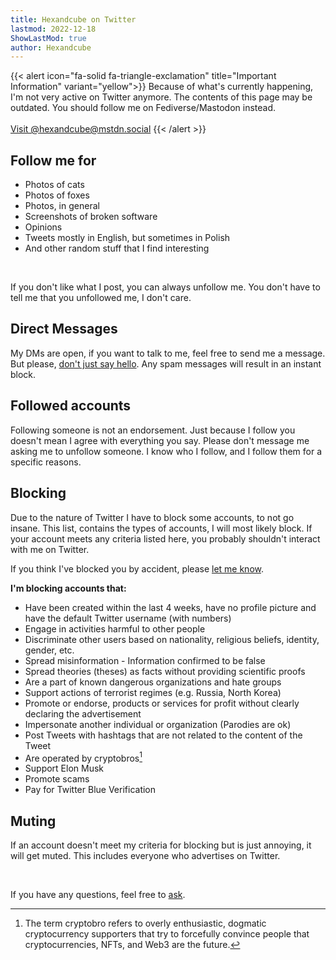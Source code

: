```yaml
---
title: Hexandcube on Twitter
lastmod: 2022-12-18
ShowLastMod: true
author: Hexandcube
--- 
```


{{< alert icon="fa-solid fa-triangle-exclamation" title="Important Information" variant="yellow">}}
    Because of what's currently happening, I'm not very active on Twitter anymore. The contents of this page may be outdated.
    You should follow me on Fediverse/Mastodon instead.
    <br><br>
    <a class="btn" href="https://mstdn.social/@hexandcube"><i class="fa-brands fa-mastodon"></i> Visit @hexandcube@mstdn.social</a>
{{< /alert >}}

## Follow me for

- Photos of cats 
- Photos of foxes
- Photos, in general
- Screenshots of broken software
- Opinions
- Tweets mostly in English, but sometimes in Polish
- And other random stuff that I find interesting

&nbsp;

If you don't like what I post, you can always unfollow me. You don't have to tell me that you unfollowed me, I don't care.

## Direct Messages

My DMs are open, if you want to talk to me, feel free to send me a message. But please, [don't just say hello](https://nohello.net/).
Any spam messages will result in an instant block. 

## Followed accounts

Following someone is not an endorsement. Just because I follow you doesn't mean I agree with everything you say.
Please don't message me asking me to unfollow someone. I know who I follow, and I follow them for a specific reasons.

## Blocking

Due to the nature of Twitter I have to block some accounts, to not go insane.
This list, contains the types of accounts, I will most likely block.
If your account meets any criteria listed here, you probably shouldn't interact with me on Twitter.

If you think I've blocked you by accident, please [let me know](/about).

**I'm blocking accounts that:**

- Have been created within the last 4 weeks, have no profile picture and have the default Twitter username (with numbers)
- Engage in activities harmful to other people
- Discriminate other users based on nationality, religious beliefs, identity, gender, etc.
- Spread misinformation - Information confirmed to be false
- Spread theories (theses) as facts without providing scientific proofs
- Are a part of known dangerous organizations and hate groups
- Support actions of terrorist regimes (e.g. Russia, North Korea)
- Promote or endorse, products or services for profit without clearly declaring the advertisement
- Impersonate another individual or organization (Parodies are ok)
- Post Tweets with hashtags that are not related to the content of the Tweet
- Are operated by cryptobros[^1]
- Support Elon Musk
- Promote scams
- Pay for Twitter Blue Verification

## Muting

If an account doesn't meet my criteria for blocking but is just annoying, it will get muted. 
This includes everyone who advertises on Twitter. 

&nbsp;

If you have any questions, feel free to [ask](/about).

[^1]: The term cryptobro refers to overly enthusiastic, dogmatic cryptocurrency supporters that try to forcefully
convince people that cryptocurrencies, NFTs, and Web3 are the future.